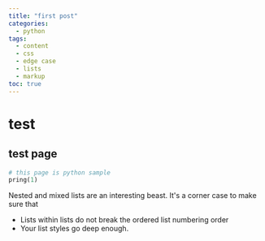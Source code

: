 ```yaml
---
title: "first post"
categories:
  - python
tags:
  - content
  - css
  - edge case
  - lists
  - markup
toc: true
---
```




# test

## test page


```python
# this page is python sample
pring(1)
```


Nested and mixed lists are an interesting beast. It's a corner case to make sure that

* Lists within lists do not break the ordered list numbering order
* Your list styles go deep enough.
